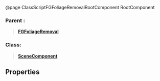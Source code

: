 @page ClassScriptFGFoliageRemovalRootComponent RootComponent
### Parent :
<b><a href="_class_script_f_g_foliage_removal.html"><blockquote>FGFoliageRemoval</blockquote></a></b>
### Class:
<b><a href="_class_script_scene_component.html"><blockquote>SceneComponent</blockquote></a></b>
## Properties
